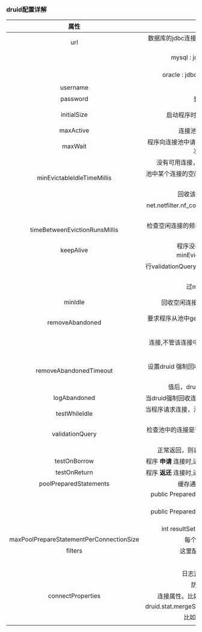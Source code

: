 ### druid配置详解




|                   属性                   |                             说明                             |          建议值           |
| :--------------------------------------: | :----------------------------------------------------------: | :-----------------------: |
|                   url                    |   数据库的jdbc连接地址。一般为连接oracle/mysql。示例如下：   |                           |
|                                          |    mysql : jdbc:mysql://ip:port/dbname?option1&option2&…     |                           |
|                                          |        oracle : jdbc:oracle:thin:@ip:port:oracle_sid         |                           |
|                                          |                                                              |                           |
|                 username                 |                      登录数据库的用户名                      |                           |
|                 password                 |                     登录数据库的用户密码                     |                           |
|               initialSize                |            启动程序时，在连接池中初始化多少个连接            |        10-50已足够        |
|                maxActive                 |                连接池中最多支持多少个活动会话                |                           |
|                 maxWait                  | 程序向连接池中请求连接时,超过maxWait的值后，认为本次请求失败，即连接池 |            100            |
|                                          |         没有可用连接，单位毫秒，设置-1时表示无限等待         |                           |
|        minEvictableIdleTimeMillis        | 池中某个连接的空闲时长达到 N 毫秒后, 连接池在下次检查空闲连接时，将 |        见说明部分         |
|                                          |               回收该连接,要小于防火墙超时设置                |                           |
|                                          |   net.netfilter.nf_conntrack_tcp_timeout_established的设置   |                           |
|      timeBetweenEvictionRunsMillis       |    检查空闲连接的频率，单位毫秒, 非正整数时表示不进行检查    |                           |
|                keepAlive                 | 程序没有close连接且空闲时长超过 minEvictableIdleTimeMillis,则会执 |           true            |
|                                          | 行validationQuery指定的SQL,以保证该程序连接不会池kill掉,其范围不超 |                           |
|                                          |                  过minIdle指定的连接个数。                   |                           |
|                 minIdle                  |          回收空闲连接时，将保证至少有minIdle个连接.          |     与initialSize相同     |
|             removeAbandoned              | 要求程序从池中get到连接后, N 秒后必须close,否则druid 会强制回收该 |   false,当发现程序有未    |
|                                          | 连接,不管该连接中是活动还是空闲, 以防止进程不会进行close而霸占连接。 | 正常close连接时设置为true |
|          removeAbandonedTimeout          | 设置druid 强制回收连接的时限，当程序从池中get到连接开始算起，超过此 |  应大于业务运行最长时间   |
|                                          |            值后，druid将强制回收该连接，单位秒。             |                           |
|               logAbandoned               |    当druid强制回收连接后，是否将stack trace 记录到日志中     |           true            |
|              testWhileIdle               | 当程序请求连接，池在分配连接时，是否先检查该连接是否有效。(高效) |           true            |
|             validationQuery              | 检查池中的连接是否仍可用的 SQL 语句,drui会连接到数据库执行该SQL, 如果 |                           |
|                                          |         正常返回，则表示连接可用，否则表示连接不可用         |                           |
|               testOnBorrow               |  程序 **申请** 连接时,进行连接有效性检查（低效，影响性能）   |           false           |
|               testOnReturn               |  程序 **返还** 连接时,进行连接有效性检查（低效，影响性能）   |           false           |
|          poolPreparedStatements          |                缓存通过以下两个方法发起的SQL:                |           true            |
|                                          |    public PreparedStatement prepareStatement(String sql)     |                           |
|                                          |    public PreparedStatement prepareStatement(String sql,     |                           |
|                                          |         int resultSetType, int resultSetConcurrency)         |                           |
| maxPoolPrepareStatementPerConnectionSize |                  每个连接最多缓存多少个SQL                   |            20             |
|                 filters                  |                这里配置的是插件,常用的插件有:                |      stat,wall,slf4j      |
|                                          |                    监控统计: filter:stat                     |                           |
|                                          |              日志监控: filter:log4j 或者 slf4j               |                           |
|                                          |                   防御SQL注入: filter:wall                   |                           |
|            connectProperties             |         连接属性。比如设置一些连接池统计方面的配置。         |                           |
|                                          |    druid.stat.mergeSql=true;druid.stat.slowSqlMillis=5000    |                           |
|                                          |                 比如设置一些数据库连接属性:                  |                           |
|                                          |                                                              |                           |